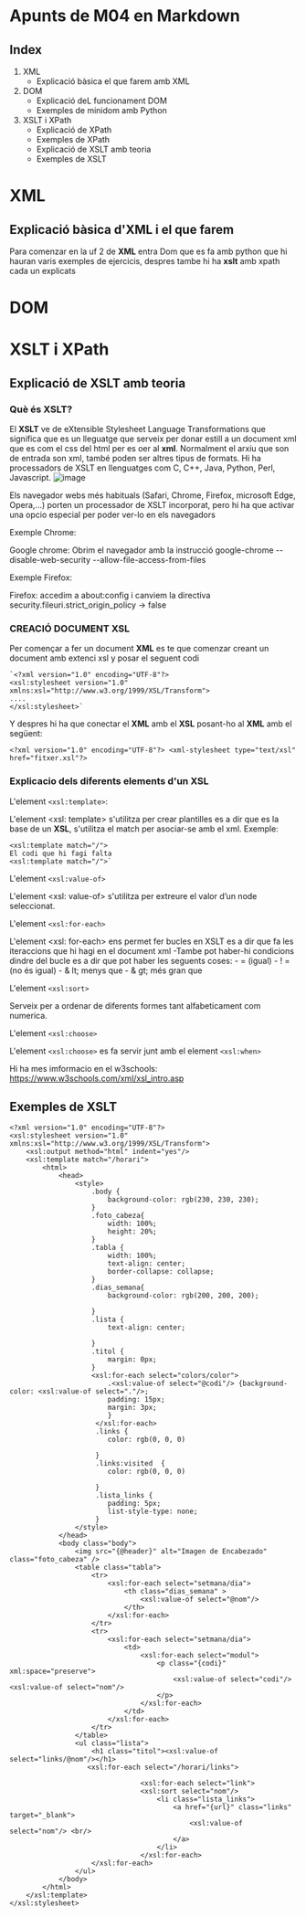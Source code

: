 # Apunts de M04 en Markdown




## Index

1. XML
   - Explicació bàsica  el que farem amb XML
3. DOM
   - Explicació deL funcionament DOM
   - Exemples de minidom amb Python 
5. XSLT i XPath
   - Explicació de XPath
   - Exemples de XPath
   - Explicació de XSLT amb teoria
   - Exemples de XSLT
   


# XML

## Explicació bàsica d'XML i el que farem

Para comenzar en la uf 2 de **XML** entra Dom que es fa amb python que hi hauran varis exemples de ejercicis, despres tambe hi ha **xslt** amb xpath cada un explicats 


# DOM


# XSLT i XPath

## Explicació de XSLT amb teoria

### Què és XSLT?

El **XSLT** ve de eXtensible Stylesheet Language Transformations que significa que es un lleguatge que serveix per donar estill a un document xml que es com el css del html per es oer al **xml**. Normalment el arxiu que son de entrada son xml, també poden ser altres tipus de formats. Hi ha processadors de XSLT en llenguatges com C, C++, Java, Python, Perl, Javascript.
![image](https://github.com/Domeneccc/M04/assets/165904493/4ca58661-f272-4cc6-bfe5-b6eacf3934a6)



Els navegador webs més habituals (Safari, Chrome, Firefox, microsoft Edge, Opera,...) porten un processador de XSLT incorporat, pero hi ha que activar una opcio especial per poder ver-lo en els navegadors

Exemple Chrome:

   Google chrome: Obrim el navegador amb la instrucció
   google-chrome --disable-web-security --allow-file-access-from-files
   
Exemple Firefox:

   Firefox: accedim a about:config i canviem la directiva
   security.fileuri.strict_origin_policy -> false

### CREACIÓ DOCUMENT XSL 

Per començar a fer un document **XML** es te que comenzar creant un document amb extenci xsl y posar el seguent codi
```
`<?xml version="1.0" encoding="UTF-8"?>
<xsl:stylesheet version="1.0" xmlns:xsl="http://www.w3.org/1999/XSL/Transform">
....
</xsl:stylesheet>`
```
Y despres hi ha que conectar el **XML** amb el **XSL**  posant-ho al **XML** amb el següent:

`<?xml version="1.0" encoding="UTF-8"?>
<xml-stylesheet type="text/xsl" href="fitxer.xsl"?>`

### Explicacio dels diferents elements d'un XSL

L'element `<xsl:template>`:

L'element <xsl: template> s'utilitza per crear plantilles es a dir que es la base de un **XSL**, s'utilitza el match per asociar-se amb el xml.
Exemple:
```
<xsl:template match="/">
El codi que hi fagi falta
<xsl:template match="/">`
```
L'element `<xsl:value-of>`

L'element <xsl: value-of> s'utilitza per extreure el valor d’un node seleccionat.

L'element `<xsl:for-each>`

L'element <xsl: for-each> ens permet fer bucles en XSLT es a dir que fa les iteraccions que hi hagi en el document xml
   -Tambe pot haber-hi condicions dindre del bucle es a dir que pot haber les seguents coses:
      - = (igual)
      - ! = (no és igual)
      - & lt; menys que
      - & gt; més gran que

L'element `<xsl:sort>`

Serveix per a ordenar de diferents formes tant alfabeticament com numerica.

L'element `<xsl:choose>`

L'element `<xsl:choose>` es fa servir junt amb el element `<xsl:when>` 

Hi ha mes imformacio en el  w3schools: https://www.w3schools.com/xml/xsl_intro.asp

## Exemples de XSLT
```
<?xml version="1.0" encoding="UTF-8"?>
<xsl:stylesheet version="1.0" xmlns:xsl="http://www.w3.org/1999/XSL/Transform">
    <xsl:output method="html" indent="yes"/>
    <xsl:template match="/horari">
        <html>
            <head>
                <style>
                    .body {
                        background-color: rgb(230, 230, 230);
                    }
                    .foto_cabeza{
                        width: 100%;
                        height: 20%;
                    }
                    .tabla {
                        width: 100%;
                        text-align: center;
                        border-collapse: collapse;
                    }
                    .dias_semana{
                        background-color: rgb(200, 200, 200);
                        
                    }
                    .lista {
                        text-align: center;

                    }
                    .titol {
                        margin: 0px;
                    }
                    <xsl:for-each select="colors/color">
                        .<xsl:value-of select="@codi"/> {background-color: <xsl:value-of select="."/>; 
                        padding: 15px; 
                        margin: 3px; 
                        }
                     </xsl:for-each>
                     .links {
                        color: rgb(0, 0, 0)
                        
                     }
                     .links:visited  {
                        color: rgb(0, 0, 0)
                        
                     }
                     .lista_links {
                        padding: 5px;
                        list-style-type: none;
                     }
                </style>
            </head>
            <body class="body">
                <img src="{@header}" alt="Imagen de Encabezado" class="foto_cabeza" />
                <table class="tabla">
                    <tr>
                        <xsl:for-each select="setmana/dia">
                            <th class="dias_semana" >
                                <xsl:value-of select="@nom"/>
                            </th>
                        </xsl:for-each>
                    </tr> 
                    <tr>
                        <xsl:for-each select="setmana/dia">
                            <td>
                                <xsl:for-each select="modul">
                                    <p class="{codi}" xml:space="preserve">
                                        <xsl:value-of select="codi"/>  <xsl:value-of select="nom"/> 
                                    </p>
                                </xsl:for-each>
                            </td>
                        </xsl:for-each>
                    </tr>
                </table>
                <ul class="lista">
                    <h1 class="titol"><xsl:value-of select="links/@nom"/></h1>
                   <xsl:for-each select="/horari/links">
                            
                                <xsl:for-each select="link">
                                <xsl:sort select="nom"/>
                                    <li class="lista_links">
                                        <a href="{url}" class="links" target="_blank">
                                            <xsl:value-of select="nom"/> <br/>
                                        </a>
                                    </li>
                                </xsl:for-each>
                    </xsl:for-each>
                </ul>
            </body>
        </html>
    </xsl:template>
</xsl:stylesheet>
```

